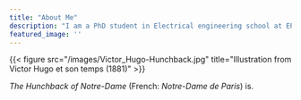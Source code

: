 ```yaml
---
title: "About Me"
description: "I am a PhD student in Electrical engineering school at EPFL, Switzerland. I am interested in machine learning, biomedical engineering and signal and image processing."
featured_image: ''
---
```

{{< figure src="/images/Victor_Hugo-Hunchback.jpg" title="Illustration from Victor Hugo et son temps (1881)" >}}

_The Hunchback of Notre-Dame_ (French: _Notre-Dame de Paris_) is.
